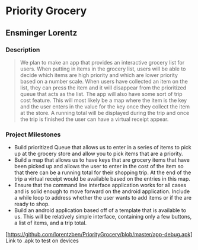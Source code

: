 # Priority Grocery
## Ensminger Lorentz

### Description
> We plan to make an app that provides an interactive grocery list for users. When putting in items in the grocery list, users will be able to decide which items are high priority and which are lower priority based on a number scale. When users have collected an item on the list, they can press the item and it will disappear from the prioritized queue that acts as the list. The app will also have some sort of trip cost feature. This will most likely be a map where the item is the key and the user enters in the value for the key once they collect the item at the store. A running total will be displayed during the trip and once the trip is finished the user can have a virtual receipt appear.

### Project Milestones
+ Build prioritized Queue that allows us to enter in a series of items to pick up at the grocery store and allow you to pick items that are a priority.
+ Build a map that allows us to have keys that are grocery items that have been picked up and allows the user to enter in the cost of the item so that there can be a running total for their shopping trip. At the end of the trip a virtual receipt would be available based on the entries in this map.
+ Ensure that the command line interface application works for all cases and is solid enough to move forward on the android application. Include a while loop to address whether the user wants to add items or if the are ready to shop.
+ Build an android application based off of a template that is available to us. This will be relatively simple interface, containing only a few buttons, a list of items, and a trip total.

[https://github.com/lorentzben/PriorityGrocery/blob/master/app-debug.apk] Link to .apk to test on devices

